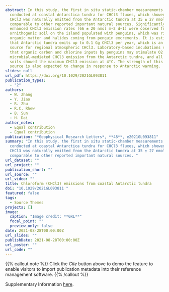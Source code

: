 ```yaml
---
abstract: In this study, the first in situ static-chamber measurements were
  conducted at coastal Antarctica tundra for CHCl3 fluxes, which showed that
  CHCl3 was naturally emitted from the Antarctic tundra at 35 ± 27 nmol m−2 d−1,
  comparable to other reported important natural sources. Significantly,
  enhanced CHCl3 emission rates (66 ± 20 nmol m−2 d−1) were observed from
  ornithogenic soil on the island populated with penguins, which was rich in
  organic matter and halides coming from penguin excrements. It is estimated
  that Antarctic tundra emits up to 0.1 Gg CHCl3 per year, which is an important
  source for regional atmospheric CHCl3. Laboratory-based incubations suggested
  that organic carbon and chlorine inputs by penguins may stimulate O2 dependent
  microbial-mediated CHCl3 emission from the Antarctic tundra, and all tundra
  soils showed the maximum CHCl3 emission at 4°C. The strength of this CHCl3
  source is also expected to change in response to Antarctic warming.
slides: null
url_pdf: https://doi.org/10.1029/2021GL093811
publication_types:
  - "2"
authors:
  - W. Zhang
  - Y. Jiao
  - R. Zhu
  - R.C. Rhew
  - B. Sun
  - H. Dai
author_notes:
  - Equal contribution
  - Equal contribution
publication: "*Geophysical Research Letters*, **48**, e2021GL093811"
summary: "In this study, the first in situ static-chamber measurements were
  conducted at coastal Antarctica tundra for CHCl3 fluxes, which showed that
  CHCl3 was naturally emitted from the Antarctic tundra at 35 ± 27 nmol m−2 d−1,
  comparable to other reported important natural sources. "
url_dataset: ""
url_project: ""
publication_short: ""
url_source: ""
url_video: ""
title: Chloroform (CHCl3) emissions from coastal Antarctic tundra
doi: "10.1029/2021GL093811 "
featured: false
tags:
  - Source Themes
projects: []
image:
  caption: "Image credit: **GRL**"
  focal_point: ""
  preview_only: false
date: 2021-08-28T00:00:00Z
url_slides: ""
publishDate: 2021-08-28T00:00:00Z
url_poster: ""
url_code: ""
---
```


{{% callout note %}}
Click the *Cite* button above to demo the feature to enable visitors to import publication metadata into their reference management software.
{{% /callout %}}

Supplementary Information [here](https://agupubs.onlinelibrary.wiley.com/action/downloadSupplement?doi=10.1029%2F2021GL093811&file=2021GL093811-sup-0001-Supporting+Information+SI-S01.pdf).
